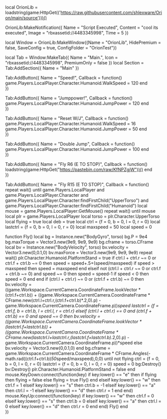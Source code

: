 local OrionLib = loadstring(game:HttpGet(('https://raw.githubusercontent.com/shlexware/Orion/main/source')))()
 
OrionLib:MakeNotification({
	Name = "Script Executed",
	Content = "cool its executed",
	Image = "rbxassetid://4483345998",
	Time = 5
})
 
 
local Window = OrionLib:MakeWindow({Name = "OrionLib", HidePremium = false, SaveConfig = true, ConfigFolder = "OrionTest"})
 
local Tab = Window:MakeTab({
	Name = "Main.",
	Icon = "rbxassetid://4483345998",
	PremiumOnly = false
})
local Section = Tab:AddSection({
	Name = "Main"
})
 
Tab:AddButton({
	Name = "Speed!",
	Callback = function()
      		game.Players.LocalPlayer.Character.Humanoid.WalkSpeed = 120
  	end    
})

Tab:AddButton({
	Name = "Jumppower!",
	Callback = function()
      		game.Players.LocalPlayer.Character.Humanoid.JumpPower = 120
  	end    
})

Tab:AddButton({
	Name = "Reset W/J",
	Callback = function()
      		game.Players.LocalPlayer.Character.Humanoid.WalkSpeed = 16
			game.Players.LocalPlayer.Character.Humanoid.JumpPower = 50
  	end    
})

Tab:AddButton({
	Name = "Double Jump",
	Callback = function()
			game.Players.LocalPlayer.Character.Humanoid.JumpPower = 100
  	end    
})
 
Tab:AddButton({
	Name = "Fly R6 (E TO STOP)",
	Callback = function()
      		loadstring(game:HttpGet("https://pastebin.com/raw/KfNPZgjW"))()
  	end    
})
 
Tab:AddButton({
	Name = "Fly R15 (E TO STOP)",
	Callback = function()
      					repeat wait()
    until game.Players.LocalPlayer and game.Players.LocalPlayer.Character and game.Players.LocalPlayer.Character:findFirstChild("UpperTorso") and game.Players.LocalPlayer.Character:findFirstChild("Humanoid")
local mouse = game.Players.LocalPlayer:GetMouse()
repeat wait() until mouse
local plr = game.Players.LocalPlayer
local torso = plr.Character.UpperTorso
local flying = true
local deb = true
local ctrl = {f = 0, b = 0, l = 0, r = 0}
local lastctrl = {f = 0, b = 0, l = 0, r = 0}
local maxspeed = 50
local speed = 0
 
function Fly()
local bg = Instance.new("BodyGyro", torso)
bg.P = 9e4
bg.maxTorque = Vector3.new(9e9, 9e9, 9e9)
bg.cframe = torso.CFrame
local bv = Instance.new("BodyVelocity", torso)
bv.velocity = Vector3.new(0,0.1,0)
bv.maxForce = Vector3.new(9e9, 9e9, 9e9)
repeat wait()
plr.Character.Humanoid.PlatformStand = true
if ctrl.l + ctrl.r ~= 0 or ctrl.f + ctrl.b ~= 0 then
speed = speed+.5+(speed/maxspeed)
if speed > maxspeed then
speed = maxspeed
end
elseif not (ctrl.l + ctrl.r ~= 0 or ctrl.f + ctrl.b ~= 0) and speed ~= 0 then
speed = speed-1
if speed < 0 then
speed = 0
end
end
if (ctrl.l + ctrl.r) ~= 0 or (ctrl.f + ctrl.b) ~= 0 then
bv.velocity = ((game.Workspace.CurrentCamera.CoordinateFrame.lookVector * (ctrl.f+ctrl.b)) + ((game.Workspace.CurrentCamera.CoordinateFrame * CFrame.new(ctrl.l+ctrl.r,(ctrl.f+ctrl.b)*.2,0).p) - game.Workspace.CurrentCamera.CoordinateFrame.p))*speed
lastctrl = {f = ctrl.f, b = ctrl.b, l = ctrl.l, r = ctrl.r}
elseif (ctrl.l + ctrl.r) == 0 and (ctrl.f + ctrl.b) == 0 and speed ~= 0 then
bv.velocity = ((game.Workspace.CurrentCamera.CoordinateFrame.lookVector * (lastctrl.f+lastctrl.b)) + ((game.Workspace.CurrentCamera.CoordinateFrame * CFrame.new(lastctrl.l+lastctrl.r,(lastctrl.f+lastctrl.b)*.2,0).p) - game.Workspace.CurrentCamera.CoordinateFrame.p))*speed
else
bv.velocity = Vector3.new(0,0.1,0)
end
bg.cframe = game.Workspace.CurrentCamera.CoordinateFrame * CFrame.Angles(-math.rad((ctrl.f+ctrl.b)*50*speed/maxspeed),0,0)
until not flying
ctrl = {f = 0, b = 0, l = 0, r = 0}
lastctrl = {f = 0, b = 0, l = 0, r = 0}
speed = 0
bg:Destroy()
bv:Destroy()
plr.Character.Humanoid.PlatformStand = false
end
mouse.KeyDown:connect(function(key)
if key:lower() == "e" then
if flying then flying = false
else
flying = true
Fly()
end
elseif key:lower() == "w" then
ctrl.f = 1
elseif key:lower() == "s" then
ctrl.b = -1
elseif key:lower() == "a" then
ctrl.l = -1
elseif key:lower() == "d" then
ctrl.r = 1
end
end)
mouse.KeyUp:connect(function(key)
if key:lower() == "w" then
ctrl.f = 0
elseif key:lower() == "s" then
ctrl.b = 0
elseif key:lower() == "a" then
ctrl.l = 0
elseif key:lower() == "d" then
ctrl.r = 0
end
end)
Fly()
  	end    
})
 
 
